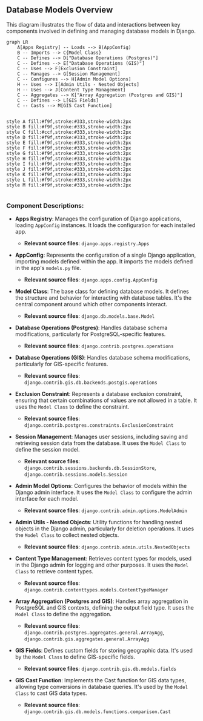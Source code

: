 ## Database Models Overview

This diagram illustrates the flow of data and interactions between key components involved in defining and managing database models in Django.

```mermaid
graph LR
    A[Apps Registry] -- Loads --> B(AppConfig)
    B -- Imports --> C{Model Class}
    C -- Defines --> D["Database Operations (Postgres)"]
    C -- Defines --> E["Database Operations (GIS)"]
    C -- Uses --> F[Exclusion Constraint]
    C -- Manages --> G[Session Management]
    C -- Configures --> H[Admin Model Options]
    H -- Uses --> I[Admin Utils - Nested Objects]
    H -- Uses --> J[Content Type Management]
    C -- Aggregates --> K["Array Aggregation (Postgres and GIS)"]
    C -- Defines --> L[GIS Fields]
    C -- Casts --> M[GIS Cast Function]


style A fill:#f9f,stroke:#333,stroke-width:2px
style B fill:#f9f,stroke:#333,stroke-width:2px
style C fill:#ccf,stroke:#333,stroke-width:2px
style D fill:#f9f,stroke:#333,stroke-width:2px
style E fill:#f9f,stroke:#333,stroke-width:2px
style F fill:#f9f,stroke:#333,stroke-width:2px
style G fill:#f9f,stroke:#333,stroke-width:2px
style H fill:#f9f,stroke:#333,stroke-width:2px
style I fill:#f9f,stroke:#333,stroke-width:2px
style J fill:#f9f,stroke:#333,stroke-width:2px
style K fill:#f9f,stroke:#333,stroke-width:2px
style L fill:#f9f,stroke:#333,stroke-width:2px
style M fill:#f9f,stroke:#333,stroke-width:2px


```

### Component Descriptions:

*   **Apps Registry**: Manages the configuration of Django applications, loading `AppConfig` instances. It loads the configuration for each installed app.
    *   **Relevant source files**: `django.apps.registry.Apps`

*   **AppConfig**: Represents the configuration of a single Django application, importing models defined within the app. It imports the models defined in the app's `models.py` file.
    *   **Relevant source files**: `django.apps.config.AppConfig`

*   **Model Class**: The base class for defining database models. It defines the structure and behavior for interacting with database tables. It's the central component around which other components interact.
    *   **Relevant source files**: `django.db.models.base.Model`

*   **Database Operations (Postgres)**: Handles database schema modifications, particularly for PostgreSQL-specific features.
    *   **Relevant source files**: `django.contrib.postgres.operations`

*   **Database Operations (GIS)**: Handles database schema modifications, particularly for GIS-specific features.
    *   **Relevant source files**: `django.contrib.gis.db.backends.postgis.operations`

*   **Exclusion Constraint**: Represents a database exclusion constraint, ensuring that certain combinations of values are not allowed in a table. It uses the `Model Class` to define the constraint.
    *   **Relevant source files**: `django.contrib.postgres.constraints.ExclusionConstraint`

*   **Session Management**: Manages user sessions, including saving and retrieving session data from the database. It uses the `Model Class` to define the session model.
    *   **Relevant source files**: `django.contrib.sessions.backends.db.SessionStore`, `django.contrib.sessions.models.Session`

*   **Admin Model Options**: Configures the behavior of models within the Django admin interface. It uses the `Model Class` to configure the admin interface for each model.
    *   **Relevant source files**: `django.contrib.admin.options.ModelAdmin`

*   **Admin Utils - Nested Objects**: Utility functions for handling nested objects in the Django admin, particularly for deletion operations. It uses the `Model Class` to collect nested objects.
    *   **Relevant source files**: `django.contrib.admin.utils.NestedObjects`

*   **Content Type Management**: Retrieves content types for models, used in the Django admin for logging and other purposes. It uses the `Model Class` to retrieve content types.
    *   **Relevant source files**: `django.contrib.contenttypes.models.ContentTypeManager`

*   **Array Aggregation (Postgres and GIS)**: Handles array aggregation in PostgreSQL and GIS contexts, defining the output field type. It uses the `Model Class` to define the aggregation.
    *   **Relevant source files**: `django.contrib.postgres.aggregates.general.ArrayAgg`, `django.contrib.gis.aggregates.general.ArrayAgg`

*   **GIS Fields**: Defines custom fields for storing geographic data. It's used by the `Model Class` to define GIS-specific fields.
    *   **Relevant source files**: `django.contrib.gis.db.models.fields`

*   **GIS Cast Function**: Implements the Cast function for GIS data types, allowing type conversions in database queries. It's used by the `Model Class` to cast GIS data types.
    *   **Relevant source files**: `django.contrib.gis.db.models.functions.comparison.Cast`
